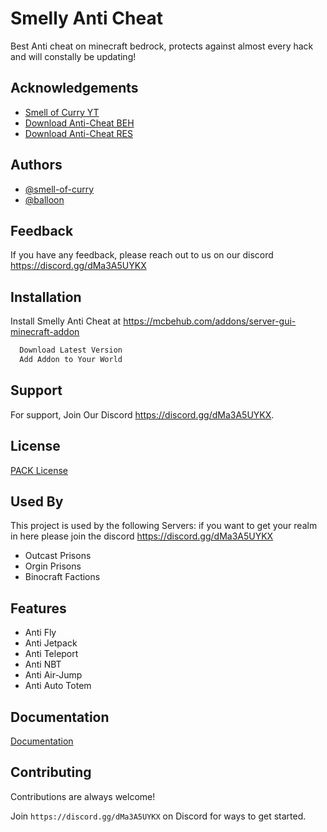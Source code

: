 
# Smelly Anti Cheat

Best Anti cheat on minecraft bedrock, protects against almost every hack and will constally be updating!


## Acknowledgements

 - [Smell of Curry YT](https://www.youtube.com/c/SmellofCurry)
 - [Download Anti-Cheat BEH](https://mcbehub.com/addons/server-gui-minecraft-addon)
 - [Download Anti-Cheat RES](https://mcbehub.com/addons/server-gui-minecraft-addon)

  
## Authors

- [@smell-of-curry](https://github.com/smell-of-curry)
- [@balloon](https://github.com/balloon)

  
## Feedback

If you have any feedback, please reach out to us on our discord https://discord.gg/dMa3A5UYKX

  
## Installation

Install Smelly Anti Cheat at https://mcbehub.com/addons/server-gui-minecraft-addon

```bash
  Download Latest Version
  Add Addon to Your World
```
        
## Support

For support, Join Our Discord https://discord.gg/dMa3A5UYKX.

  
## License

[PACK License](License.md)

  
## Used By

This project is used by the following Servers:
if you want to get your realm in here please join the discord https://discord.gg/dMa3A5UYKX

- Outcast Prisons
- Orgin Prisons
- Binocraft Factions

  
## Features

- Anti Fly
- Anti Jetpack
- Anti Teleport
- Anti NBT
- Anti Air-Jump
- Anti Auto Totem
  

## Documentation

[Documentation](https://mcbehub.com/realmdocs/custom-gui)

  
## Contributing

Contributions are always welcome!

Join `https://discord.gg/dMa3A5UYKX` on Discord for ways to get started.

  